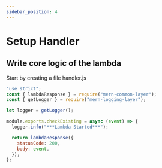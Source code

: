 ```yaml
---
sidebar_position: 4
---
```


# Setup Handler

## Write core logic of the lambda

Start by creating a file handler.js

```js title="handler.js"
"use strict";
const { lambdaResponse } = require("mern-common-layer");
const { getLogger } = require("mern-logging-layer");

let logger = getLogger();

module.exports.checkExisting = async (event) => {
  logger.info("***Lambda Started***");

  return lambdaResponse({
    statusCode: 200,
    body: event,
  });
};
```
